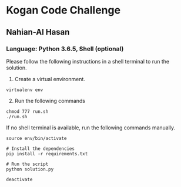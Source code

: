 # Kogan Code Challenge 
## Nahian-Al Hasan

### Language: Python 3.6.5, Shell (optional)

Please follow the following instructions in a shell terminal to run the solution.

1. Create a virtual environment. 

```
virtualenv env
```
2. Run the following commands
```
chmod 777 run.sh
./run.sh
```

If no shell terminal is available, run the following commands manually.

```
source env/bin/activate

# Install the dependencies
pip install -r requirements.txt

# Run the script
python solution.py

deactivate
```
